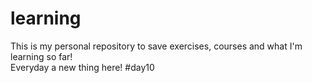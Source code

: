 # learning
This is my personal repository to save exercises, courses and what I'm learning so far!  
Everyday a new thing here! #day10
